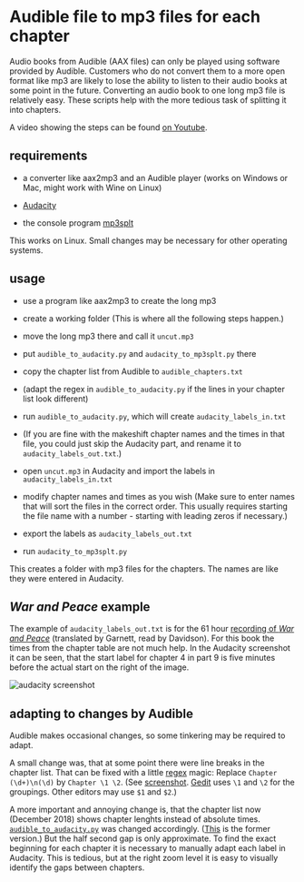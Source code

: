 # Audible file to mp3 files for each chapter

Audio books from Audible (AAX files) can only be played using software provided by Audible. Customers who do not convert them to a more open format like mp3 are likely to lose the ability to listen to their audio books at some point in the future. Converting an audio book to one long mp3 file is relatively easy. These scripts help with the more tedious task of splitting it into chapters.

A video showing the steps can be found [on Youtube](https://www.youtube.com/watch?v=oztnCJlY3bo).

## requirements

* a converter like aax2mp3 and an Audible player (works on Windows or Mac, might work with Wine on Linux)

* [Audacity](https://en.wikipedia.org/wiki/Audacity_%28audio_editor%29)

* the console program [mp3splt](http://mp3splt.sourceforge.net/mp3splt_page/documentation/man.html)

This works on Linux. Small changes may be necessary for other operating systems.

## usage

* use a program like aax2mp3 to create the long mp3

* create a working folder (This is where all the following steps happen.)

* move the long mp3 there and call it `uncut.mp3`

* put `audible_to_audacity.py` and `audacity_to_mp3splt.py` there

* copy the chapter list from Audible to `audible_chapters.txt`

* (adapt the regex in `audible_to_audacity.py` if the lines in your chapter list look different)

* run `audible_to_audacity.py`, which will create `audacity_labels_in.txt`

* (If you are fine with the makeshift chapter names and the times in that file, you could just skip the Audacity part, and rename it to `audacity_labels_out.txt`.)

* open `uncut.mp3` in Audacity and import the labels in `audacity_labels_in.txt`

* modify chapter names and times as you wish (Make sure to enter names that will sort the files in the correct order. This usually requires starting the file name with a number - starting with leading zeros if necessary.)

* export the labels as `audacity_labels_out.txt`

* run `audacity_to_mp3splt.py`

This creates a folder with mp3 files for the chapters. The names are like they were entered in Audacity.

## _War and Peace_ example

The example of `audacity_labels_out.txt` is for the 61 hour [recording of _War and Peace_](https://www.audible.com/pd/Classics/War-and-Peace-Audiobook/B002V0PVJC) (translated by Garnett, read by Davidson). For this book the times from the chapter table are not much help. In the Audacity screenshot it can be seen, that the start label for chapter 4 in part 9 is five minutes before the actual start on the right of the image.

![audacity screenshot](http://paste.watchduck.net/1709/war_and_peace_audacity.png)

## adapting to changes by Audible

Audible makes occasional changes, so some tinkering may be required to adapt.

A small change was, that at some point there were line breaks in the chapter list.
That can be fixed with a little [regex](https://en.wikipedia.org/wiki/Regular_expression) magic:
Replace `Chapter (\d+)\n(\d)` by `Chapter \1 \2`.
(See [screenshot](https://cdn.pbrd.co/images/HTzAY1U.png). [Gedit](https://en.wikipedia.org/wiki/Gedit) uses `\1` and `\2` for the groupings. Other editors may use `$1` and `$2`.)

A more important and annoying change is, that the chapter list now (December 2018) shows chapter lenghts instead of absolute times.
[`audible_to_audacity.py`](https://github.com/watchduck/split_audiobooks/blob/master/audible_to_audacity.py)
was changed accordingly.
([This](https://github.com/watchduck/split_audiobooks/blob/56dfac2dfeae9897563ed421cec02e5981258a1c/audible_to_audacity.py)
is the former version.)
But the half second gap is only approximate. To find the exact beginning for each chapter it is necessary to manually adapt each label in Audacity. This is tedious, but at the right zoom level it is easy to visually identify the gaps between chapters.
